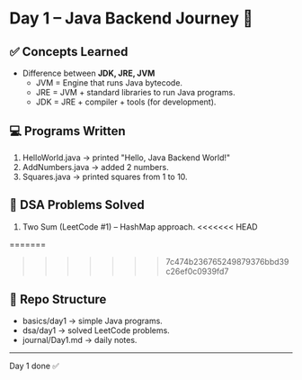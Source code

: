 # Day 1 – Java Backend Journey 🚀

## ✅ Concepts Learned
- Difference between **JDK, JRE, JVM**
  - JVM = Engine that runs Java bytecode.
  - JRE = JVM + standard libraries to run Java programs.
  - JDK = JRE + compiler + tools (for development).

## 💻 Programs Written
1. HelloWorld.java → printed "Hello, Java Backend World!"
2. AddNumbers.java → added 2 numbers.
3. Squares.java → printed squares from 1 to 10.

## 🔢 DSA Problems Solved
1. Two Sum (LeetCode #1) – HashMap approach.
<<<<<<< HEAD

=======
>>>>>>> 7c474b236765249879376bbd39c26ef0c0939fd7
## 📂 Repo Structure
- basics/day1 → simple Java programs.
- dsa/day1 → solved LeetCode problems.
- journal/Day1.md → daily notes.

---
Day 1 done ✅
